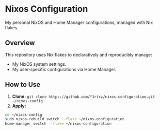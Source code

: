 # Nixos Configuration

My personal NixOS and Home Manager configurations, managed with Nix flakes.

## Overview

This repository uses Nix flakes to declaratively and reproducibly manage:
- My NixOS system settings.
- My user-specific configurations via Home Manager.

## How to Use

1.  **Clone:** `git clone https://github.com/f1rtxz/nixos-configuration.git ~/nixos-config`
2.  **Apply:**
  
```bash
cd ~/nixos-config
sudo nixos-rebuild switch --flake ~/nixos-configuration
home-manager switch --flake ~/nixos-configuration
```
